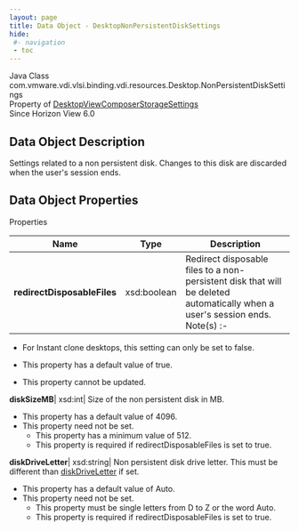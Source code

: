 ```yaml
---
layout: page
title: Data Object - DesktopNonPersistentDiskSettings
hide:
 #- navigation
 - toc
---
```






Java Class
    com.vmware.vdi.vlsi.binding.vdi.resources.Desktop.NonPersistentDiskSettings  
Property of
     [DesktopViewComposerStorageSettings](vdi.resources.Desktop.ViewComposerStorageSettings.md#field_detail)  
Since 
    Horizon View 6.0

## Data Object Description 

Settings related to a non persistent disk. Changes to this disk are discarded when the user's session ends. 

## Data Object Properties

Properties

Name |  Type |  Description   
---|---|---  
**redirectDisposableFiles**|  xsd:boolean|  Redirect disposable files to a non-persistent disk that will be deleted automatically when a user's session ends. Note(s) :-  


  * For Instant clone desktops, this setting can only be set to false.

  


  * This property has a default value of true.
* This property cannot be updated.

  
**diskSizeMB**|  xsd:int|  Size of the non persistent disk in MB.   


  * This property has a default value of 4096.
* This property need not be set.
  * This property has a minimum value of 512. 
  * This property is required if redirectDisposableFiles is set to true.

  
**diskDriveLetter**|  xsd:string|  Non persistent disk drive letter. This must be different than [diskDriveLetter](vdi.resources.Desktop.PersistentDiskSettings.md#diskDriveLetter) if set.   


  * This property has a default value of Auto.
* This property need not be set.
  * This property must be single letters from D to Z or the word Auto. 
  * This property is required if redirectDisposableFiles is set to true.

  
  
  
  
  
  


